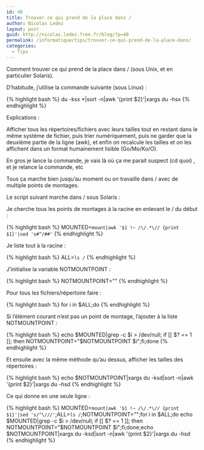 ```yaml
---
id: 40
title: Trouver ce qui prend de la place dans /
author: Nicolas Ledez
layout: post
guid: http://nicolas.ledez.free.fr/blog/?p=40
permalink: /informatique/tips/trouver-ce-qui-prend-de-la-place-dans/
categories:
  - Tips
---
```

Comment trouver ce qui prend de la place dans / (sous Unix, et en particulier Solaris).

D&rsquo;habitude, j&rsquo;utilise la commande suivante (sous Linux) :

{% highlight bash %}
    du -ksx *|sort -n|awk '{print $2}'|xargs du -hsx
{% endhighlight %}

Explications :

Afficher tous les répertoires/fichiers avec leurs tailles tout en restant dans le même système de fichier, puis trier numériquement, puis ne garder que la deuxième partie de la ligne (awk), et enfin on recalcule les tailles et on les affichent dans un format humainement lisible (Go/Mo/Ko/O).

En gros je lance la commande, je vais là où ça me parait suspect (cd quoi) , et je relance la commande, etc

Tous ça marche bien jusqu&rsquo;au moment ou on travaille dans / avec de multiple points de montages.

Le script suivant marche dans / sous Solaris :

Je cherche tous les points de montages à la racine en enlevant le / du début :

{% highlight bash %}
    MOUNTED=`mount|awk '$1 !~ /\/.*\// {print $1}'|sed 's#^/##'`
{% endhighlight %}

Je liste tout à la racine :

{% highlight bash %}
    ALL=`ls /`
{% endhighlight %}

J&rsquo;initialise la variable NOTMOUNTPOINT :

{% highlight bash %}
    NOTMOUNTPOINT=""
{% endhighlight %}

Pour tous les fichiers/répertoire faire :

{% highlight bash %}
    for i in $ALL;do
{% endhighlight %}

Si l&rsquo;élément courant n&rsquo;est pas un point de montage, l&rsquo;ajouter à la liste NOTMOUNTPOINT :

{% highlight bash %}
    echo $MOUNTED|grep -c $i > /dev/null; if [[ $? == 1 ]]; then NOTMOUNTPOINT="$NOTMOUNTPOINT $i";fi;done
{% endhighlight %}

Et ensuite avec la même méthode qu&rsquo;au dessus, afficher les tailles des répertoires :

{% highlight bash %}
    echo $NOTMOUNTPOINT|xargs du -ksd|sort -n|awk '{print $2}'|xargs du -hsd
{% endhighlight %}

Ce qui donne en une seule ligne :

{% highlight bash %}
    MOUNTED=`mount|awk '$1 !~ /\/.*\// {print $1}'|sed 's/^\///'`;ALL=`ls /`;NOTMOUNTPOINT="";for i in $ALL;do echo $MOUNTED|grep -c $i > /dev/null; if [[ $? == 1 ]]; then NOTMOUNTPOINT="$NOTMOUNTPOINT $i";fi;done;echo $NOTMOUNTPOINT|xargs du -ksd|sort -n|awk '{print $2}'|xargs du -hsd
{% endhighlight %}
